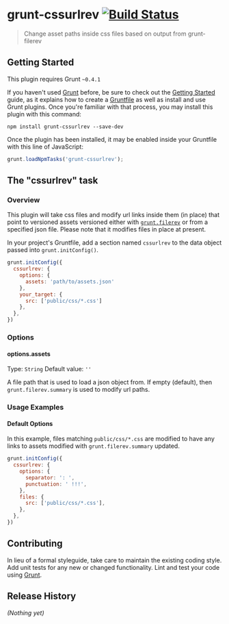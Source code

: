 # grunt-cssurlrev [![Build Status](https://travis-ci.org/richardbolt/grunt-cssurlrev.png?branch=master)](https://travis-ci.org/richardbolt/grunt-cssurelrev)

> Change asset paths inside css files based on output from grunt-filerev

## Getting Started
This plugin requires Grunt `~0.4.1`

If you haven't used [Grunt](http://gruntjs.com/) before, be sure to check out the [Getting Started](http://gruntjs.com/getting-started) guide, as it explains how to create a [Gruntfile](http://gruntjs.com/sample-gruntfile) as well as install and use Grunt plugins. Once you're familiar with that process, you may install this plugin with this command:

```shell
npm install grunt-cssurlrev --save-dev
```

Once the plugin has been installed, it may be enabled inside your Gruntfile with this line of JavaScript:

```js
grunt.loadNpmTasks('grunt-cssurlrev');
```

## The "cssurlrev" task

### Overview
This plugin will take css files and modify url links inside them (in place) that point to versioned assets versioned either with [`grunt.filerev`](https://github.com/yeoman/grunt-filerev) or from a specified json file. Please note that it modifies files in place at present.

In your project's Gruntfile, add a section named `cssurlrev` to the data object passed into `grunt.initConfig()`.

```js
grunt.initConfig({
  cssurlrev: {
    options: {
      assets: 'path/to/assets.json'
    },
    your_target: {
      src: ['public/css/*.css']
    },
  },
})
```

### Options

#### options.assets
Type: `String`
Default value: `''`

A file path that is used to load a json object from. If empty (default), then `grunt.filerev.summary` is used to modify url paths.

### Usage Examples

#### Default Options
In this example, files matching `public/css/*.css` are modified to have any links to assets modified with `grunt.filerev.summary` updated.

```js
grunt.initConfig({
  cssurlrev: {
    options: {
      separator: ': ',
      punctuation: ' !!!',
    },
    files: {
      src: ['public/css/*.css'],
    },
  },
})
```

## Contributing
In lieu of a formal styleguide, take care to maintain the existing coding style. Add unit tests for any new or changed functionality. Lint and test your code using [Grunt](http://gruntjs.com/).

## Release History
_(Nothing yet)_
